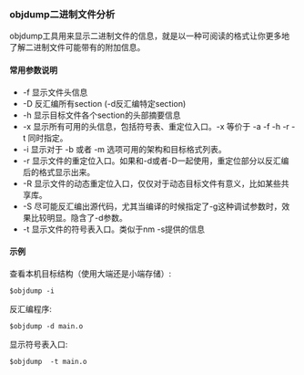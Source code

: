 ### objdump二进制文件分析

objdump工具用来显示二进制文件的信息，就是以一种可阅读的格式让你更多地了解二进制文件可能带有的附加信息。

#### 常用参数说明

- -f 显示文件头信息
- -D 反汇编所有section (-d反汇编特定section)
- -h 显示目标文件各个section的头部摘要信息
- -x 显示所有可用的头信息，包括符号表、重定位入口。-x 等价于 -a -f -h -r -t 同时指定。
- -i 显示对于 -b 或者 -m 选项可用的架构和目标格式列表。
- -r 显示文件的重定位入口。如果和-d或者-D一起使用，重定位部分以反汇编后的格式显示出来。
- -R 显示文件的动态重定位入口，仅仅对于动态目标文件有意义，比如某些共享库。
- -S 尽可能反汇编出源代码，尤其当编译的时候指定了-g这种调试参数时，效果比较明显。隐含了-d参数。
- -t 显示文件的符号表入口。类似于nm -s提供的信息

#### 示例

查看本机目标结构（使用大端还是小端存储）:

```
$objdump -i
```

反汇编程序:

```
$objdump -d main.o
```

显示符号表入口:

```
$objdump  -t main.o
```

